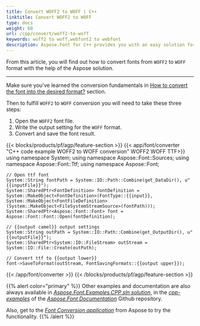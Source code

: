 ```yaml
---
title: Convert WOFF2 to WOFF | C++
linktitle: Convert WOFF2 to WOFF
type: docs
weight: 60
url: /cpp/convert/woff2-to-woff
keywords: woff2 to woff,webfont2 to webfont
description: Aspose.Font for C++ provides you with an easy solution for converting fonts. This documentation will tell about the woff2 to woff conversion.
---
```


From this article, you will find out how to convert fonts from `WOFF2` to `WOFF` format with the help of the Aspose solution.
____

Make sure you've learned the conversion fundamentals in [How to convert the font into the desired format?](https://docs.aspose.com//font/cpp/convert/#how-to-convert-the-font-into-the-desired-format) section.

Then to fulfill `WOFF2` to `WOFF` conversion you will need to take these three steps:

1. Open the `WOFF2` font file.
2. Write the output setting for the `WOFF` format.
3. Convert and save the font result.

{{< blocks/products/pf/agp/feature-section >}}
{{< app/font/converter "C++ code example WOFF2 to WOFF conversion" WOFF2 WOFF TTF>}}
    using namespace System;
    using namespace Aspose::Font::Sources;
    using namespace Aspose::Font::Ttf;
    using namespace Aspose::Font;

    // Open ttf font
    System::String fontPath = System::IO::Path::Combine(get_DataDir(), u"{{inputFile}}");
    System::SharedPtr<FontDefinition> fontDefinition = System::MakeObject<FontDefinition>(FontType::{{input}}, System::MakeObject<FontFileDefinition>(System::MakeObject<FileSystemStreamSource>(fontPath)));
    System::SharedPtr<Aspose::Font::Font> font = Aspose::Font::Font::Open(fontDefinition);

    // {{output camel}} output settings
    System::String outPath = System::IO::Path::Combine(get_OutputDir(), u"{{outputFile}}");
    System::SharedPtr<System::IO::FileStream> outStream = System::IO::File::Create(outPath);

    // Convert ttf to {{output lower}}
    font->SaveToFormat(outStream, FontSavingFormats::{{output upper}});
{{< /app/font/converter >}}
{{< /blocks/products/pf/agp/feature-section >}}

{{% alert color="primary" %}}
Other examples and documentation are also always available in [*Aspose.Font.Examples.CPP.sln solution*](https://github.com/aspose-font/Aspose.Font-Documentation/tree/master/cpp-examples), in the [*cpp-examples*](https://github.com/aspose-font/Aspose.Font-Documentation/tree/master/cpp-examples) of the [*Aspose.Font Documentation*](https://github.com/aspose-font/Aspose.Font-Documentation) Github repository.

Also, get to the [*Font Conversion application*](https://products.aspose.app/font/conversion) from Aspose to try the functionality.
{{% /alert %}}